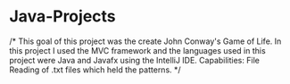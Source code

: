 # Java-Projects
/*
This goal of this project was the create John Conway's Game of Life.
In this project I used the MVC framework and the languages used in this project were Java and Javafx using the IntelliJ IDE.
Capabilities:
  File Reading of .txt files which held the patterns.
  */

